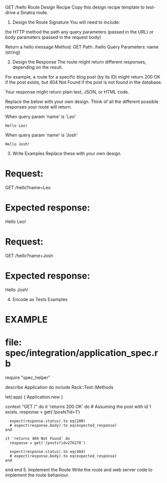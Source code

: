 GET /hello Route Design Recipe
Copy this design recipe template to test-drive a Sinatra route.

1. Design the Route Signature
You will need to include:

the HTTP method
the path
any query parameters (passed in the URL)
or body parameters (passed in the request body)

Return a hello message
Method: GET
Path: /hello
Query Parameters: 
  name (string)


2. Design the Response
The route might return different responses, depending on the result.

For example, a route for a specific blog post (by its ID) might return 200 OK if the post exists, but 404 Not Found if the post is not found in the database.

Your response might return plain text, JSON, or HTML code.

Replace the below with your own design. Think of all the different possible responses your route will return.

<!-- EXAMPLE -->
<!-- Response when the post is found: 200 OK -->

When query param 'name' is 'Leo'
```
Hello Leo!
```

When query param 'name' is 'Josh'
```
Hello Josh!
```


3. Write Examples
Replace these with your own design.

# Request:

GET /hello?name=Leo

# Expected response:
Hello Leo!

# Request:

GET /hello?name=Josh

# Expected response:
Hello Josh!




4. Encode as Tests Examples
# EXAMPLE
# file: spec/integration/application_spec.rb

require "spec_helper"

describe Application do
  include Rack::Test::Methods

  let(:app) { Application.new }

  context "GET /" do
    it 'returns 200 OK' do
      # Assuming the post with id 1 exists.
      response = get('/posts?id=1')

      expect(response.status).to eq(200)
      # expect(response.body).to eq(expected_response)
    end

    it 'returns 404 Not Found' do
      response = get('/posts?id=276278')

      expect(response.status).to eq(404)
      # expect(response.body).to eq(expected_response)
    end
  end
end
5. Implement the Route
Write the route and web server code to implement the route behaviour.